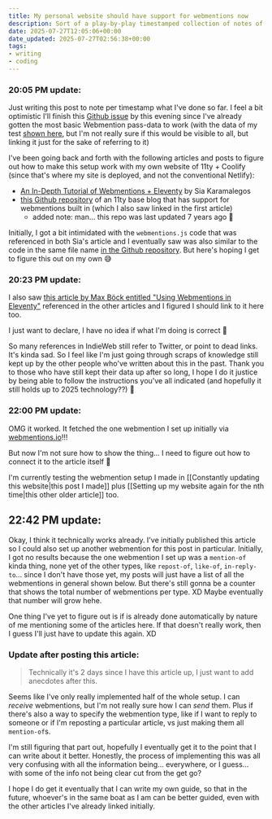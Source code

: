 ```yaml
---
title: My personal website should have support for webmentions now
description: Sort of a play-by-play timestamped collection of notes of me figuring out setting up Webmentions with my blog.
date: 2025-07-27T12:05:06+00:00
date_updated: 2025-07-27T02:56:38+00:00
tags: 
- writing
- coding
---
```


### 20:05 PM update:

Just writing this post to note per timestamp what I've done so far. I feel a bit optimistic I'll finish this [Github issue](https://github.com/chiawase/chi-11ty/issues/8) by this evening since I've already gotten the most basic Webmention pass-data to work (with the data of my test [shown here](https://webmention.io/chisenires.design/webmention/wdlPhQ9nM6WgqEoVIibL), but I'm not really sure if this would be visible to all, but linking it just for the sake of referring to it)

I've been going back and forth with the following articles and posts to figure out how to make this setup work with my own website of 11ty + Coolify (since that's where my site is deployed, and not the conventional Netlify):

- [An In-Depth Tutorial of Webmentions + Eleventy](https://sia.codes/posts/webmentions-eleventy-in-depth/) by Sia Karamalegos
- [this Github repository](https://github.com/maxboeck/eleventy-webmentions) of an 11ty base blog that has support for webmentions built in (which I also saw linked in the first article)
  - added note: man... this repo was last updated 7 years ago 🤯

Initially, I got a bit intimidated with the `webmentions.js` code that was referenced in both Sia's article and I eventually saw was also similar to the code in the same file name [in the Github repository](https://github.com/maxboeck/eleventy-webmentions/blob/master/_data/webmentions.js). But here's hoping I get to figure this out on my own 😅

### 20:23 PM update:

I also saw [this article by Max Böck entitled "Using Webmentions in Eleventy"](https://mxb.dev/blog/using-webmentions-on-static-sites/) referenced in the other articles and I figured I should link to it here too.

I just want to declare, I have no idea if what I'm doing is correct 🙈

So many references in IndieWeb still refer to Twitter, or point to dead links. It's kinda sad. So I feel like I'm just going through scraps of knowledge still kept up by the other people who've written about this in the past. Thank you to those who have still kept their data up after so long, I hope I do it justice by being able to follow the instructions you've all indicated (and hopefully it still holds up to 2025 technology??) 🙈

### 22:00 PM update:

OMG it worked. It fetched the one webmention I set up initially via [webmentions.io](https://webmentions.io)!!!

But now I'm not sure how to show the thing... I need to figure out how to connect it to the article itself 🤔

I'm currently testing the webmention setup I made in [[Constantly updating this website|this post I made]] plus [[Setting up my website again for the nth time|this other older article]] too.

## 22:42 PM update:

Okay, I think it technically works already. I've initially published this article so I could also set up another webmention for this post in particular. Initially, I got no results because the one webmention I set up was a `mention-of` kinda thing, none yet of the other types, like `repost-of`, `like-of`, `in-reply-to`... since I don't have those yet, my posts will just have a list of all the webmentions in general shown below. But there's still gonna be a counter that shows the total number of webmentions per type. XD Maybe eventually that number will grow hehe.

One thing I've yet to figure out is if is already done automatically by nature of me mentioning some of the articles here. If that doesn't really work, then I guess I'll just have to update this again. XD

### Update after posting this article:

> Technically it's 2 days since I have this article up, I just want to add anecdotes after this.

Seems like I've only really implemented half of the whole setup. I can _receive_ webmentions, but I'm not really sure how I can _send_ them. Plus if there's also a way to specify the webmention type, like if I want to reply to someone or if I'm reposting a particular article, vs just making them all `mention-of`s.

I'm still figuring that part out, hopefully I eventually get it to the point that I can write about it better. Honestly, the process of implementing this was all very confusing with all the information being... everywhere, or I guess... with some of the info not being clear cut from the get go?

I hope I do get it eventually that I can write my own guide, so that in the future, whoever's in the same boat as I am can be better guided, even with the other articles I've already linked initially.
